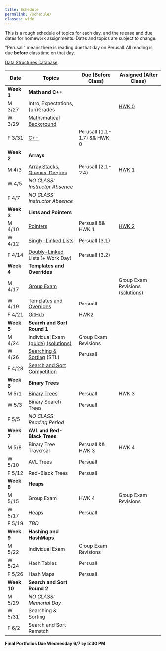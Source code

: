 ```yaml
---
title: Schedule
permalink: /schedule/
classes: wide
---
```


This is a rough schedule of topics for each day, and the release and due dates for homework assignments. Dates and topics are subject to change. 

"Perusall" means there is reading due that day on Perusall. All reading is due **before** class time on that day.

[Data Structures Database](https://alackles.github.io/CMSC-270-ST-23/notes/database/)

| Date	| Topics	| Due (Before Class) |	Assigned (After Class) |
| ------- | --------------- | ------------- | -------------- |
| **Week 1** | **Math and C++** | | |
| M 3/27 | Intro, Expectations, (un)Grades | | [HWK 0][hwk0] |
| W 3/29 | [Mathematical Background][w1d2] | | |
| F 3/31 | [C++][w1d3] | Perusall (1.1-1.7) && HWK 0 | |
| **Week 2** | **Arrays** | | |
| M 4/3 | [Array Stacks, Queues, Deques][w2d1] | Perusall (2.1-2.4) | [HWK 1][hwk1] | 
| W 4/5 | _NO CLASS: Instructor Absence_ |
| F 4/7 | _NO CLASS: Instructor Absence_ |
| **Week 3** | **Lists and Pointers** | | |
| M 4/10 | [Pointers][w3d1] | Persuall && HWK 1 | [HWK 2][hwk2] |
| W 4/12 | [Singly-Linked Lists][w3d2] | Persuall (3.1) | |
| F 4/14 | [Doubly-Linked Lists][w3d3] (+ Work Day) | Persuall (3.2) | |
| **Week 4** | **Templates and Overrides** |  |  |
| M 4/17 | [Group Exam][ge1] | | Group Exam Revisions [(solutions)][ge1soln] |
| W 4/19 | [Templates and Overrides][w4d2] | Persuall | |
| F 4/21 | [GitHub][w4d3] | HWK2 | |
| **Week 5** | **Search and Sort Round 1** | | |
| M 4/24 | Individual Exam [(guide)][exam1guide]  [(solutions)][exam1soln]| Group Exam Revisions | |
| W 4/26 | [Searching & Sorting][w5d2] (STL) | Perusall | |
| F 4/28 | [Search and Sort Competition][w5d3] | | |
| **Week 6** | **Binary Trees** | | |
| M 5/1 | [Binary Trees][w6d1] | Persuall |  HWK 3 | 
| W 5/3 | Binary Search Trees | Persuall | | |
| F 5/5 | _NO CLASS: Reading Period_ | | |
| **Week 7** | **AVL and Red-Black Trees** | | |
| M 5/8 | Binary Tree Traversal | Persuall && HWK 3 | HWK 4 |
| W 5/10 | AVL Trees | Persuall | |
| F 5/12 | Red-Black Trees | Persuall | |
| **Week 8** | **Heaps** | | |
| M 5/15 | Group Exam | HWK 4 | Group Exam Revisions |
| W 5/17 | Heaps | Persuall | |
| F 5/19 | _TBD_ | | |
| **Week 9** | **Hashing and HashMaps** | | | 
| M 5/22 | Individual Exam  | Group Exam Revisions | |
| W 5/24 | Hash Tables | Persuall | |
| F 5/26 | Hash Maps | Persuall | |
| **Week 10** | **Search and Sort Round 2** | | |
| M 5/29 | _NO CLASS: Memorial Day_ | | | 
| W 5/31 | Searching & Sorting | | | 
| F 6/2 | Search and Sort Rematch | |

**Final Portfolios Due Wednesday 6/7 by 5:30 PM**

[hwk0]: https://alackles.github.io/CMSC-270-ST-23/homework/hwk0
[hwk1]: https://alackles.github.io/CMSC-270-ST-23/homework/hwk1
[hwk2]: https://alackles.github.io/CMSC-270-ST-23/homework/hwk2

[w1d2]: https://alackles.github.io/CMSC-270-ST-23/notes/01/math/
[w1d3]: https://alackles.github.io/CMSC-270-ST-23/notes/01/cpp/
[w2d1]: https://alackles.github.io/CMSC-270-ST-23/notes/02/arrays/
[w3d1]: https://alackles.github.io/CMSC-270-ST-23/notes/03/pointers/
[w3d2]: https://alackles.github.io/CMSC-270-ST-23/notes/03/sll/
[w3d3]: https://alackles.github.io/CMSC-270-ST-23/notes/03/dll/
[w4d2]: https://alackles.github.io/CMSC-270-ST-23/notes/04/templates/
[w4d3]: https://alackles.github.io/CMSC-270-ST-23/notes/04/git/
[w5d2]: https://alackles.github.io/CMSC-270-ST-23/notes/05/searchsort/
[w5d3]: https://alackles.github.io/CMSC-270-ST-23/notes/05/searchsortcomp/
[w6d1]: https://alackles.github.io/CMSC-270-ST-23/notes/06/bintree/

[ge1]: https://alackles.github.io/CMSC-270-ST-23/exams/groupexam1/
[ge1soln]: https://alackles.github.io/CMSC-270-ST-23/exams/groupexam1-solutions/
[exam1guide]: https://alackles.github.io/CMSC-270-ST-23/exams/exam1guide/
[exam1soln]: https://alackles.github.io/CMSC-270-ST-23/_pages/exams/exam1soln.pdf
